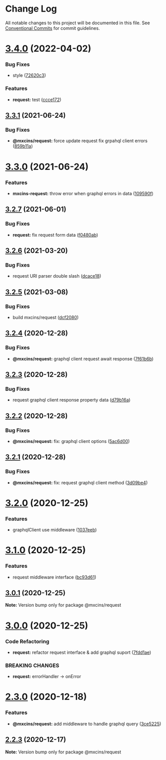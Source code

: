 # Change Log

All notable changes to this project will be documented in this file.
See [Conventional Commits](https://conventionalcommits.org) for commit guidelines.

# [3.4.0](https://github.com/maxiaochuan/mxcins/compare/@mxcins/request@3.3.1...@mxcins/request@3.4.0) (2022-04-02)


### Bug Fixes

* style ([72620c3](https://github.com/maxiaochuan/mxcins/commit/72620c3cdcaa97c232ea4a9f79422bb9dfeeeb48))


### Features

* **request:** test ([ccce172](https://github.com/maxiaochuan/mxcins/commit/ccce1726f1e777bf02c5e9fc815fd20cabf1cd3f))





## [3.3.1](https://github.com/maxiaochuan/mxcins/tree/master/packages/mxcins-reqeust/compare/@mxcins/request@3.3.0...@mxcins/request@3.3.1) (2021-06-24)


### Bug Fixes

* **@mxcins/request:** force update request fix grpahql client errors ([859b11a](https://github.com/maxiaochuan/mxcins/tree/master/packages/mxcins-reqeust/commit/859b11ae598737b56d1ae9577765287b00a3d057))





# [3.3.0](https://github.com/maxiaochuan/mxcins/tree/master/packages/mxcins-reqeust/compare/@mxcins/request@3.2.7...@mxcins/request@3.3.0) (2021-06-24)


### Features

* **mxcins-request:** throw error when graphql errors in data ([109590f](https://github.com/maxiaochuan/mxcins/tree/master/packages/mxcins-reqeust/commit/109590f3dd02f6f107d24df5d226525939c67557))





## [3.2.7](https://github.com/maxiaochuan/mxcins/tree/master/packages/mxcins-reqeust/compare/@mxcins/request@3.2.6...@mxcins/request@3.2.7) (2021-06-01)


### Bug Fixes

* **request:** fix request form data ([f0480ab](https://github.com/maxiaochuan/mxcins/tree/master/packages/mxcins-reqeust/commit/f0480abc0d31762198626fd0508f534ed778e349))





## [3.2.6](https://github.com/maxiaochuan/mxcins/tree/master/packages/mxcins-reqeust/compare/@mxcins/request@3.2.5...@mxcins/request@3.2.6) (2021-03-20)


### Bug Fixes

* request URI parser double slash ([dcace18](https://github.com/maxiaochuan/mxcins/tree/master/packages/mxcins-reqeust/commit/dcace183f9e41e8d451a549ff7e77bb2974691e5))





## [3.2.5](https://github.com/maxiaochuan/mxcins/tree/master/packages/mxcins-reqeust/compare/@mxcins/request@3.2.4...@mxcins/request@3.2.5) (2021-03-08)


### Bug Fixes

* build mxcins/request ([dcf2080](https://github.com/maxiaochuan/mxcins/tree/master/packages/mxcins-reqeust/commit/dcf20806006f4d81c88fd561fc5fad6627063dab))





## [3.2.4](https://github.com/maxiaochuan/mxcins/tree/master/packages/mxcins-reqeust/compare/@mxcins/request@3.2.3...@mxcins/request@3.2.4) (2020-12-28)


### Bug Fixes

* **@mxcins/request:** graphql client request await response ([7f61b6b](https://github.com/maxiaochuan/mxcins/tree/master/packages/mxcins-reqeust/commit/7f61b6b00ba0083e975ee3b6338210220f097909))





## [3.2.3](https://github.com/maxiaochuan/mxcins/tree/master/packages/mxcins-reqeust/compare/@mxcins/request@3.2.2...@mxcins/request@3.2.3) (2020-12-28)


### Bug Fixes

* request graphql client response property data ([d79b16a](https://github.com/maxiaochuan/mxcins/tree/master/packages/mxcins-reqeust/commit/d79b16a41dd3da19fba246da78c1efc61e1ccb74))





## [3.2.2](https://github.com/maxiaochuan/mxcins/tree/master/packages/mxcins-reqeust/compare/@mxcins/request@3.2.1...@mxcins/request@3.2.2) (2020-12-28)


### Bug Fixes

* **@mxcins/request:** fix: graphql client options ([5ac6d00](https://github.com/maxiaochuan/mxcins/tree/master/packages/mxcins-reqeust/commit/5ac6d009136a75327fa74cc93b0bd15bbd42575b))





## [3.2.1](https://github.com/maxiaochuan/mxcins/tree/master/packages/mxcins-reqeust/compare/@mxcins/request@3.2.0...@mxcins/request@3.2.1) (2020-12-28)


### Bug Fixes

* **@mxcins/request:** fix: request graphql client method ([3d09be4](https://github.com/maxiaochuan/mxcins/tree/master/packages/mxcins-reqeust/commit/3d09be4ee465ab580a43b2661f502e8886bc6174))





# [3.2.0](https://github.com/maxiaochuan/mxcins/tree/master/packages/mxcins-reqeust/compare/@mxcins/request@3.1.0...@mxcins/request@3.2.0) (2020-12-25)


### Features

* graphqlClient use middleware ([1037eeb](https://github.com/maxiaochuan/mxcins/tree/master/packages/mxcins-reqeust/commit/1037eebbb54d37427229f4cf043d5238fcfc2beb))





# [3.1.0](https://github.com/maxiaochuan/mxcins/tree/master/packages/mxcins-reqeust/compare/@mxcins/request@3.0.1...@mxcins/request@3.1.0) (2020-12-25)


### Features

* request middleware interface ([bc93d61](https://github.com/maxiaochuan/mxcins/tree/master/packages/mxcins-reqeust/commit/bc93d618d8247c4af36522b4d5eeff9404bb35b4))





## [3.0.1](https://github.com/maxiaochuan/mxcins/tree/master/packages/mxcins-reqeust/compare/@mxcins/request@3.0.0...@mxcins/request@3.0.1) (2020-12-25)

**Note:** Version bump only for package @mxcins/request





# [3.0.0](https://github.com/maxiaochuan/mxcins/tree/master/packages/mxcins-reqeust/compare/@mxcins/request@2.3.0...@mxcins/request@3.0.0) (2020-12-25)


### Code Refactoring

* **request:** refactor request interface & add graphql suport ([7fdd1ae](https://github.com/maxiaochuan/mxcins/tree/master/packages/mxcins-reqeust/commit/7fdd1aeea7b7e6dc5b5f36f9afb556a1827a4d4a))


### BREAKING CHANGES

* **request:** errorHandler -> onError





# [2.3.0](https://github.com/maxiaochuan/mxcins/tree/master/packages/mxcins-reqeust/compare/@mxcins/request@2.2.3...@mxcins/request@2.3.0) (2020-12-18)


### Features

* **@mxcins/request:** add middleware to handle graphql query ([3ce5225](https://github.com/maxiaochuan/mxcins/tree/master/packages/mxcins-reqeust/commit/3ce5225e8bb928efc45f0079e77cf6d0fb6c73e0))





## [2.2.3](https://github.com/maxiaochuan/mxcins/tree/master/packages/mxcins-reqeust/compare/@mxcins/request@2.2.2...@mxcins/request@2.2.3) (2020-12-17)

**Note:** Version bump only for package @mxcins/request
